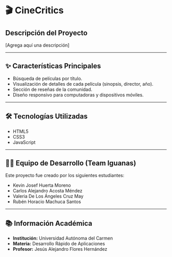 # 🎬 CineCritics


## Descripción del Proyecto
[Agrega aquí una descripción]

---

## ✨ Características Principales
* Búsqueda de películas por título.
* Visualización de detalles de cada película (sinopsis, director, año).
* Sección de reseñas de la comunidad.
* Diseño responsivo para computadoras y dispositivos móviles.

---

## 🛠️ Tecnologías Utilizadas
* HTML5
* CSS3
* JavaScript

---

## 👨‍💻 Equipo de Desarrollo (Team Iguanas)

Este proyecto fue creado por los siguientes estudiantes:

* Kevin Josef Huerta Moreno
* Carlos Alejandro Acosta Méndez
* Valeria De Los Ángeles Cruz May
* Rubén Horacio Machuca Santos

---

## 📚 Información Académica

* **Institución:** Universidad Autónoma del Carmen
* **Materia:** Desarrollo Rápido de Aplicaciones
* **Profesor:** Jesús Alejandro Flores Hernández
